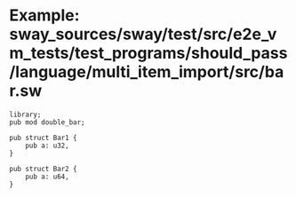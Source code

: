 # Example: sway_sources/sway/test/src/e2e_vm_tests/test_programs/should_pass/language/multi_item_import/src/bar.sw

```sway
library;
pub mod double_bar;

pub struct Bar1 {
    pub a: u32,
}

pub struct Bar2 {
    pub a: u64,
}

```
